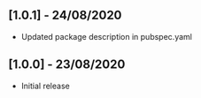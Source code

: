 ## [1.0.1] - 24/08/2020

* Updated package description in pubspec.yaml

## [1.0.0] - 23/08/2020

* Initial release
